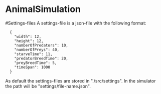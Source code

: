 # AnimalSimulation

#Settings-files
A settings-file is a json-file with the following format:
    
      {
        "width": 12,
        "height": 12,
        "numberOfPredators": 10,
        "numberOfPreys": 40,
        "starveTime": 11,
        "predatorBreedTime": 20,
        "preyBreedTime": 5,
        "timeSpan": 1000
      }
      
As default the settings-files are stored in "./src/settings".
In the simulator the path will be "settings/file-name.json".